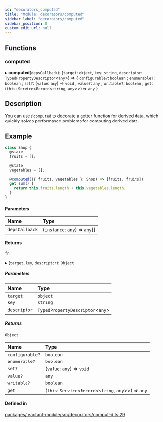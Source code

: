 ```yaml
---
id: "decorators_computed"
title: "Module: decorators/computed"
sidebar_label: "decorators/computed"
sidebar_position: 0
custom_edit_url: null
---
```


## Functions

### computed

▸ **computed**(`depsCallback`): (`target`: `object`, `key`: `string`, `descriptor`: `TypedPropertyDescriptor`<`any`\>) => { `configurable?`: `boolean` ; `enumerable?`: `boolean` ; `set?`: (`value`: `any`) => `void` ; `value?`: `any` ; `writable?`: `boolean` ; `get`: (`this`: `Service`<`Record`<`string`, `any`\>\>) => `any`  }

## Description

You can use `@computed` to decorate a getter function for derived data,
which quickly solves performance problems for computing derived data.

## Example

```ts
class Shop {
  @state
  fruits = [];

  @state
  vegetables = [];

  @computed(({ fruits, vegetables }: Shop) => [fruits, fruits])
  get sum() {
    return this.fruits.length + this.vegetables.length;
  }
}
```

#### Parameters

| Name | Type |
| :------ | :------ |
| `depsCallback` | (`instance`: `any`) => `any`[] |

#### Returns

`fn`

▸ (`target`, `key`, `descriptor`): `Object`

##### Parameters

| Name | Type |
| :------ | :------ |
| `target` | `object` |
| `key` | `string` |
| `descriptor` | `TypedPropertyDescriptor`<`any`\> |

##### Returns

`Object`

| Name | Type |
| :------ | :------ |
| `configurable?` | `boolean` |
| `enumerable?` | `boolean` |
| `set?` | (`value`: `any`) => `void` |
| `value?` | `any` |
| `writable?` | `boolean` |
| `get` | (`this`: `Service`<`Record`<`string`, `any`\>\>) => `any` |

#### Defined in

[packages/reactant-module/src/decorators/computed.ts:29](https://github.com/unadlib/reactant/blob/5feb6f65/packages/reactant-module/src/decorators/computed.ts#L29)
